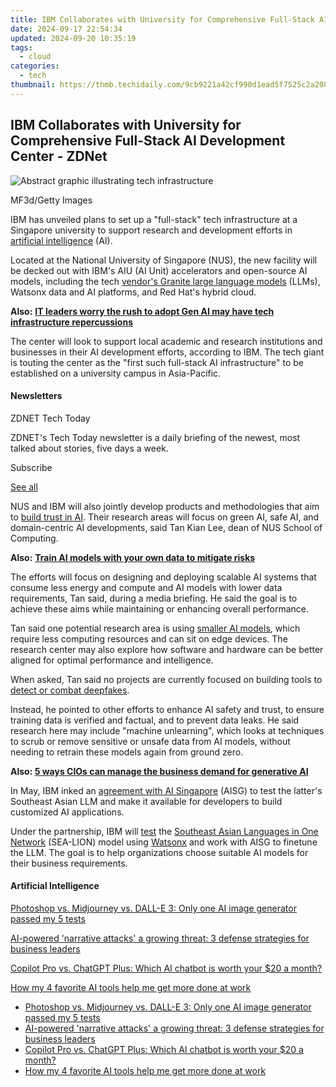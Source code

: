 ```yaml
---
title: IBM Collaborates with University for Comprehensive Full-Stack AI Development Center - ZDNet
date: 2024-09-17 22:54:34
updated: 2024-09-20 10:35:19
tags:
  - cloud
categories:
  - tech
thumbnail: https://thmb.techidaily.com/9cb9221a42cf990d1ead5f7525c2a2084bd45082f379d43f5b1579226c750ee8.jpg
---
```


## IBM Collaborates with University for Comprehensive Full-Stack AI Development Center - ZDNet

![Abstract graphic illustrating tech infrastructure](https://www.zdnet.com/a/img/resize/e811dacc5cd8424c44a725b2a1ab37e63e9a4986/2024/08/15/77c4922b-be68-4025-a2ad-0bd7c60a38f2/chip-infras-mf3d072024.jpg?auto=webp&width=1280)

MF3d/Getty Images

IBM has unveiled plans to set up a "full-stack" tech infrastructure at a Singapore university to support research and development efforts in [artificial intelligence](https://www.zdnet.com/article/what-is-ai-heres-everything-you-need-to-know-about-artificial-intelligence/) (AI). 

Located at the National University of Singapore (NUS), the new facility will be decked out with IBM's AIU (AI Unit) accelerators and open-source AI models, including the tech [vendor's Granite large language models](https://www.zdnet.com/article/ibm-open-sources-its-granite-ai-models-and-they-mean-business/) (LLMs), Watsonx data and AI platforms, and Red Hat's hybrid cloud. 

**Also:** [**IT leaders worry the rush to adopt Gen AI may have tech infrastructure repercussions**](https://www.zdnet.com/article/it-leaders-worry-the-rush-to-adopt-genai-may-have-repercussions-on-tech-infrastructure/)

The center will look to support local academic and research institutions and businesses in their AI development efforts, according to IBM. The tech giant is touting the center as the "first such full-stack AI infrastructure" to be established on a university campus in Asia-Pacific. 

#### Newsletters

ZDNET Tech Today

ZDNET's Tech Today newsletter is a daily briefing of the newest, most talked about stories, five days a week.

 Subscribe

[See all](https://www.zdnet.com/newsletters/)

NUS and IBM will also jointly develop products and methodologies that aim to [build trust in AI](https://www.zdnet.com/article/you-can-make-big-money-from-ai-but-only-if-people-trust-your-data/). Their research areas will focus on green AI, safe AI, and domain-centric AI developments, said Tan Kian Lee, dean of NUS School of Computing. 

**Also:** [**Train AI models with your own data to mitigate risks**](https://www.zdnet.com/article/train-ai-models-with-your-own-data-to-mitigate-risks/)

The efforts will focus on designing and deploying scalable AI systems that consume less energy and compute and AI models with lower data requirements, Tan said, during a media briefing. He said the goal is to achieve these aims while maintaining or enhancing overall performance. 

Tan said one potential research area is using [smaller AI models](https://www.zdnet.com/article/microsoft-launches-phi-3-mini-an-ai-model-that-is-smaller-but-still-rivals-gpt-3-5/), which require less computing resources and can sit on edge devices. The research center may also explore how software and hardware can be better aligned for optimal performance and intelligence. 

When asked, Tan said no projects are currently focused on building tools to [detect or combat deepfakes](https://www.zdnet.com/article/most-people-worry-about-deepfakes-and-overestimate-their-ability-to-spot-them/). 

Instead, he pointed to other efforts to enhance AI safety and trust, to ensure training data is verified and factual, and to prevent data leaks. He said research here may include "machine unlearning", which looks at techniques to scrub or remove sensitive or unsafe data from AI models, without needing to retrain these models again from ground zero. 

**Also: [5 ways CIOs can manage the business demand for generative AI](https://www.zdnet.com/article/5-ways-cios-can-manage-the-business-demand-for-generative-ai/)**

In May, IBM inked an [agreement with AI Singapore](https://www.zdnet.com/article/ibm-to-test-southeast-asian-llm-and-facilitate-localization-efforts/) (AISG) to test the latter's Southeast Asian LLM and make it available for developers to build customized AI applications. 

Under the partnership, IBM will [test](https://www.zdnet.com/article/global-players-look-to-create-baseline-to-evaluate-generative-ai-applications/) the [Southeast Asian Languages in One Network](https://www.zdnet.com/article/new-research-initiative-aims-to-build-large-language-ai-model-for-southeast-asia/) (SEA-LION) model using [Watsonx](https://www.ibm.com/watsonx) and work with AISG to finetune the LLM. The goal is to help organizations choose suitable AI models for their business requirements.

#### Artificial Intelligence

[Photoshop vs. Midjourney vs. DALL-E 3: Only one AI image generator passed my 5 tests](https://www.zdnet.com/article/is-photoshops-new-text-to-image-as-good-as-midjourney-and-dall-e-we-test-it-and-see/ "Photoshop vs. Midjourney vs. DALL-E 3: Only one AI image generator passed my 5 tests")

[AI-powered 'narrative attacks' a growing threat: 3 defense strategies for business leaders](https://www.zdnet.com/article/ai-powered-narrative-attacks-a-growing-threat-3-defense-strategies-for-business-leaders/ "AI-powered 'narrative attacks' a growing threat: 3 defense strategies for business leaders")

[Copilot Pro vs. ChatGPT Plus: Which AI chatbot is worth your $20 a month?](https://www.zdnet.com/article/copilot-pro-vs-chatgpt-plus-which-is-ai-chatbot-is-worth-your-20-a-month/ "Copilot Pro vs. ChatGPT Plus: Which AI chatbot is worth your $20 a month?")

[How my 4 favorite AI tools help me get more done at work](https://www.zdnet.com/article/how-my-4-favorite-ai-tools-help-me-get-more-done-at-work/ "How my 4 favorite AI tools help me get more done at work")

* [Photoshop vs. Midjourney vs. DALL-E 3: Only one AI image generator passed my 5 tests](https://www.zdnet.com/article/is-photoshops-new-text-to-image-as-good-as-midjourney-and-dall-e-we-test-it-and-see/ "Photoshop vs. Midjourney vs. DALL-E 3: Only one AI image generator passed my 5 tests")
* [AI-powered 'narrative attacks' a growing threat: 3 defense strategies for business leaders](https://www.zdnet.com/article/ai-powered-narrative-attacks-a-growing-threat-3-defense-strategies-for-business-leaders/ "AI-powered 'narrative attacks' a growing threat: 3 defense strategies for business leaders")
* [Copilot Pro vs. ChatGPT Plus: Which AI chatbot is worth your $20 a month?](https://www.zdnet.com/article/copilot-pro-vs-chatgpt-plus-which-is-ai-chatbot-is-worth-your-20-a-month/ "Copilot Pro vs. ChatGPT Plus: Which AI chatbot is worth your $20 a month?")
* [How my 4 favorite AI tools help me get more done at work](https://www.zdnet.com/article/how-my-4-favorite-ai-tools-help-me-get-more-done-at-work/ "How my 4 favorite AI tools help me get more done at work")

<ins class="adsbygoogle"
     style="display:block"
     data-ad-format="autorelaxed"
     data-ad-client="ca-pub-7571918770474297"
     data-ad-slot="1223367746"></ins>



<ins class="adsbygoogle"
     style="display:block"
     data-ad-client="ca-pub-7571918770474297"
     data-ad-slot="8358498916"
     data-ad-format="auto"
     data-full-width-responsive="true"></ins>
